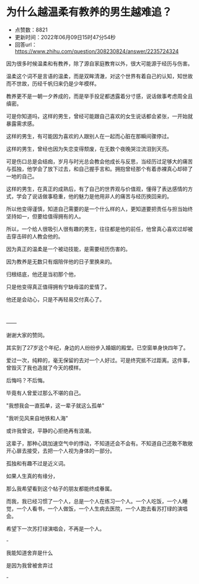 # 为什么越温柔有教养的男生越难追？
- 点赞数：8821
- 更新时间：2022年06月09日15时47分54秒
- 回答url：https://www.zhihu.com/question/308230824/answer/2235724324
<body>
 <p data-pid="q2napuW3">因为很多时候温柔和有教养，除了源自家庭教育以外，很大可能源于经历与伤害。</p>
 <p data-pid="dfL2No94">温柔这个词不是言语的温柔，而是双眸清澈，对这个世界有着自己的认知，知世故而不世故，历经千帆归来仍是少年模样。</p>
 <p data-pid="EkOHsRnq">教养更不是一朝一夕养成的，而是举手投足都透露着分寸感，说话做事考虑周全且缜密。</p>
 <p data-pid="z7Z3Fro0">可是你知道吗，这样的男生，曾经可能跟自己喜欢的女生说话都会紧张，一开始就暴露需求感。</p>
 <p data-pid="myTrLCVr">这样的男生，有可能因为喜欢的人跟别人在一起而心脏在那瞬间骤停过。</p>
 <p data-pid="Fsv39tnP">这样的男生，曾经也因为失恋变得颓废，在无数个夜晚哭泣流泪到天亮。</p>
 <p data-pid="MeMGN3s_">可是伤口总是会结痂，岁月与时光总会教会他成长与反思，当经历过足够大的痛苦与孤独，他学会了放下过去，和自己握手言和。拥抱曾经那个有着赤裸真心却碎了一地的自己。</p>
 <p data-pid="iI9YxxWA">这样的男生，在真正的成熟后，有了自己的世界观与价值观，懂得了表达感情的方式，学会了说话做事稳重，他的魅力是他用非人的痛苦与经历换回来的。</p>
 <p data-pid="CP7DWy0f">所以他变得谨慎，知道自己需要的是一个什么样的人，更知道要把责任与担当始终坚持如一，但要给值得拥有的人。</p>
 <p data-pid="Kr8NIGrC">所以，一个给人很吸引人很有趣的男生，往往都是他的前任，他曾真心喜欢过却被击穿击碎的人教会他的。</p>
 <p data-pid="F3PLhEk3">因为真正的温柔是一个被动技能，是需要经历伤害的。</p>
 <p data-pid="alIJH_-P">因为教养是无数只有烟陪伴他的日子里换来的。</p>
 <p data-pid="qspOeQuE">归根结底，他还是当初那个他，</p>
 <p data-pid="kLyqAnwd">只是他变得真正值得拥有宁缺毋滥的爱情了。</p>
 <p data-pid="RSU7ewg1">他还是会动心，只是不再轻易交付真心了。</p>
 <p class="ztext-empty-paragraph"><br></p>
 <p data-pid="ZENFW24f">——</p>
 <p data-pid="RYttbnrz">谢谢大家的赞同。</p>
 <p data-pid="nN8lyb2_">其实到了27岁这个年纪，身边的人纷纷步入婚姻的殿堂。已空窗单身快四年了。</p>
 <p data-pid="RAnTZX_S">爱过一次，纯粹的，毫无保留的去对一个人好过。可是终究抵不过距离。这件事，曾毁灭了我也造就了今天的模样。</p>
 <p data-pid="94yOzRaG">后悔吗？不后悔。</p>
 <p data-pid="AD_s2bLb">毕竟有人曾爱过那么不堪的自己。</p>
 <p data-pid="XesaN3Y_">"我想我会一直孤单，这一辈子就这么孤单"</p>
 <p data-pid="OLuKgcXR">"我听见风来自地铁和人海"</p>
 <p data-pid="v0opmxRg">或许我曾说，平静的心拒绝再有浪潮。</p>
 <p data-pid="hB8B_BtR">这辈子，那种心跳加速空气中的悸动，不知道还会不会有。不知道自己还敢不敢敞开心扉去接受，去把一个人视为身体的一部分。</p>
 <p data-pid="YMdxrjXd">孤独和有趣不过是近义词。</p>
 <p data-pid="KSvqoLTe">如果人生真的有缘分，</p>
 <p data-pid="m1SXOmJu">那么我希望看到这个帖子的朋友都能终成眷属。</p>
 <p data-pid="iIxJkGN6">而我，我已经习惯了一个人，总是一个人在练习一个人。一个人吃饭，一个人睡觉，一个人看书，一个人做饭，一个人生病去医院，一个人跑去看苏打绿的演唱会。</p>
 <p data-pid="hvuNQHl-">希望下一次苏打绿演唱会，不再是一个人。</p>
 <p data-pid="9kBdelMh">-</p>
 <p data-pid="WT7VZpoZ">我能知道舍弃是什么</p>
 <p data-pid="mpu_fO2m">是因为我曾被舍弃过</p>
 <p data-pid="pfyon5xq">-</p>
 <p data-pid="yDY3ujvV"></p>
</body>